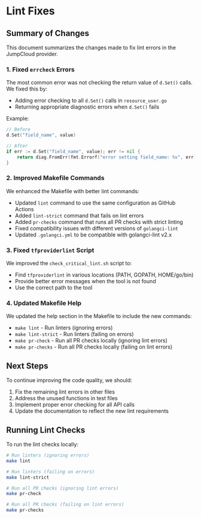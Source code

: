 # Lint Fixes

## Summary of Changes

This document summarizes the changes made to fix lint errors in the JumpCloud provider.

### 1. Fixed `errcheck` Errors

The most common error was not checking the return value of `d.Set()` calls. We fixed this by:

- Adding error checking to all `d.Set()` calls in `resource_user.go`
- Returning appropriate diagnostic errors when `d.Set()` fails

Example:
```go
// Before
d.Set("field_name", value)

// After
if err := d.Set("field_name", value); err != nil {
    return diag.FromErr(fmt.Errorf("error setting field_name: %v", err))
}
```

### 2. Improved Makefile Commands

We enhanced the Makefile with better lint commands:

- Updated `lint` command to use the same configuration as GitHub Actions
- Added `lint-strict` command that fails on lint errors
- Added `pr-checks` command that runs all PR checks with strict linting
- Fixed compatibility issues with different versions of `golangci-lint`
- Updated `.golangci.yml` to be compatible with golangci-lint v2.x

### 3. Fixed `tfproviderlint` Script

We improved the `check_critical_lint.sh` script to:

- Find `tfproviderlint` in various locations (PATH, GOPATH, HOME/go/bin)
- Provide better error messages when the tool is not found
- Use the correct path to the tool

### 4. Updated Makefile Help

We updated the help section in the Makefile to include the new commands:

- `make lint` - Run linters (ignoring errors)
- `make lint-strict` - Run linters (failing on errors)
- `make pr-check` - Run all PR checks locally (ignoring lint errors)
- `make pr-checks` - Run all PR checks locally (failing on lint errors)

## Next Steps

To continue improving the code quality, we should:

1. Fix the remaining lint errors in other files
2. Address the unused functions in test files
3. Implement proper error checking for all API calls
4. Update the documentation to reflect the new lint requirements

## Running Lint Checks

To run the lint checks locally:

```bash
# Run linters (ignoring errors)
make lint

# Run linters (failing on errors)
make lint-strict

# Run all PR checks (ignoring lint errors)
make pr-check

# Run all PR checks (failing on lint errors)
make pr-checks
```
